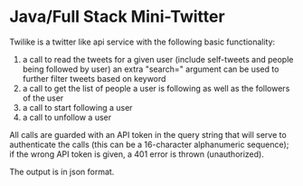 Java/Full Stack Mini-Twitter
===========================

Twilike is a twitter like api service with the following basic functionality:

1. a call to read the tweets for a given user (include self-tweets and people being followed by user)
    an extra "search=" argument can be used to further filter tweets based on keyword
2. a call to get the list of people a user is following as well as the followers of the user
3. a call to start following a user
4. a call to unfollow a user

All calls are guarded with an API token in the query string that will serve to authenticate the calls (this can be a 16-character alphanumeric sequence); if the wrong API token is given, a 401 error is thrown (unauthorized).

The output is in json format.
